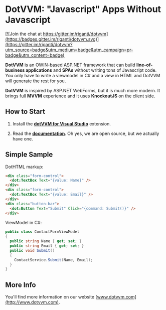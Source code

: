 DotVVM: "Javascript" Apps Without Javascript
============================================

[![Join the chat at https://gitter.im/riganti/dotvvm](https://badges.gitter.im/riganti/dotvvm.svg)](https://gitter.im/riganti/dotvvm?utm_source=badge&utm_medium=badge&utm_campaign=pr-badge&utm_content=badge)

**DotVVM** is an OWIN-based ASP.NET framework that can build **line-of-business applications** and **SPAs** without writing tons of Javascript code. You only have to write a viewmodel in C# and a view in HTML and DotVVM will generate the rest for you.

**DotVVM** is inspired by ASP.NET WebForms, but it is much more modern. It brings full **MVVM** experience and it uses **KnockoutJS** on the client side. 


How to Start
------------

1. Install the **[dotVVM for Visual Studio](http://dotvvm.com/download/vsix_free)** extension.

2. Read the **[documentation](http://www.dotvvm.com/docs)**. Oh yes, we are open source, but we actually have one. 

Simple Sample
-------------
DotHTML markup: 
```html
<div class="form-control">
  <dot:TextBox Text="{value: Name}" />
</div>
<div class="form-control">
  <dot:TextBox Text="{value: Email}" />
</div>
<div class="button-bar">
  <dot:Button Text="Submit" Click="{command: Submit()}" />
</div>
```

ViewModel in C#:
```C#
public class ContactFormViewModel
{
  public string Name { get; set; }
  public string Email { get; set; }
  public void Submit()
  {
    ContactService.Submit(Name, Email);
  }
}
```


More Info
---------

You'll find more information on our website [www.dotvvm.com](http://www.dotvvm.com).
